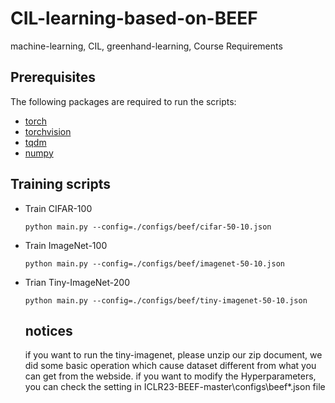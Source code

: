 # CIL-learning-based-on-BEEF
machine-learning, CIL, greenhand-learning, Course Requirements

## Prerequisites

The following packages are required to run the scripts:

- [torch](https://github.com/pytorch/pytorch)
- [torchvision](https://github.com/pytorch/vision)
- [tqdm](https://github.com/tqdm/tqdm)
- [numpy](https://github.com/numpy/numpy)

## Training scripts

- Train CIFAR-100

  ```
  python main.py --config=./configs/beef/cifar-50-10.json
  ```
- Train ImageNet-100

  ```
  python main.py --config=./configs/beef/imagenet-50-10.json
  ```
- Trian Tiny-ImageNet-200
  ```
  python main.py --config=./configs/beef/tiny-imagenet-50-10.json
  ```

  ## notices
  if you want to run the tiny-imagenet, please unzip our zip document, we did some basic operation which cause dataset different from what you can get from the webside.
  if you want to modify the Hyperparameters, you can check the setting in ICLR23-BEEF-master\configs\beef\*.json file 
